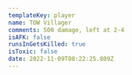 ```yaml
---
templateKey: player
name: TOW Villager
comments: 500 damage, left at 2-4
isAFK: false
runsInGetsKilled: true
isToxic: false
date: 2022-11-09T08:22:25.809Z
---
```

